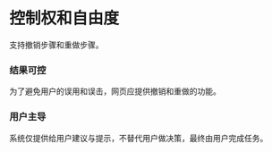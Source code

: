 # 控制权和自由度

支持撤销步骤和重做步骤。

### 结果可控

为了避免用户的误用和误击，网页应提供撤销和重做的功能。

### 用户主导

系统仅提供给用户建议与提示，不替代用户做决策，最终由用户完成任务。
